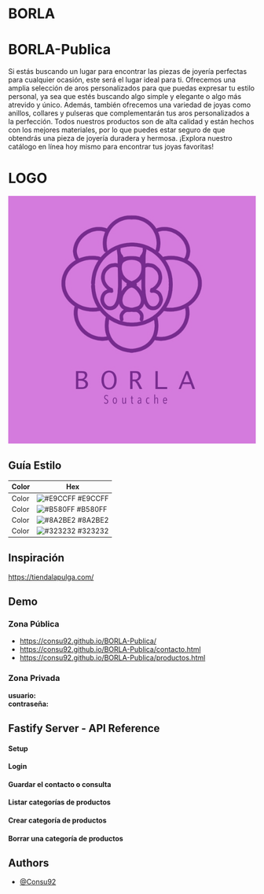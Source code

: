 # BORLA

# BORLA-Publica

Si estás buscando un lugar para encontrar las piezas de joyería perfectas para cualquier ocasión, este será el lugar ideal para ti. Ofrecemos una amplia selección de aros personalizados para que puedas expresar tu estilo personal, ya sea que estés buscando algo simple y elegante o algo más atrevido y único. Además, también ofrecemos una variedad de joyas como anillos, collares y pulseras que complementarán tus aros personalizados a la perfección. Todos nuestros productos son de alta calidad y están hechos con los mejores materiales, por lo que puedes estar seguro de que obtendrás una pieza de joyería duradera y hermosa. ¡Explora nuestro catálogo en línea hoy mismo para encontrar tus joyas favoritas!

# LOGO

![Guía de Estilo](./assets/media/somos-borla.png)

## Guía Estilo

| Color             | Hex                                                                |
| ----------------- | ------------------------------------------------------------------ |
| Color | ![#E9CCFF](https://via.placeholder.com/10/E9CCFF?text=+) #E9CCFF |
| Color | ![#B580FF](https://via.placeholder.com/10/B580FF?text=+) #B580FF |
| Color | ![#8A2BE2](https://via.placeholder.com/10/8A2BE2?text=+) #8A2BE2 |
| Color | ![#323232](https://via.placeholder.com/10/323232?text=+) #323232 |

## Inspiración 

https://tiendalapulga.com/ 


## Demo

### Zona Pública
-  https://consu92.github.io/BORLA-Publica/
-  https://consu92.github.io/BORLA-Publica/contacto.html
-  https://consu92.github.io/BORLA-Publica/productos.html

### Zona Privada
 

**usuario:**   
**contraseña:**  


## Fastify Server - API Reference

 

#### Setup



#### Login




#### Guardar el contacto o consulta



#### Listar categorías de productos



#### Crear categoría de productos




#### Borrar una categoría de productos



## Authors

- [@Consu92](https://github.com/Consu92)